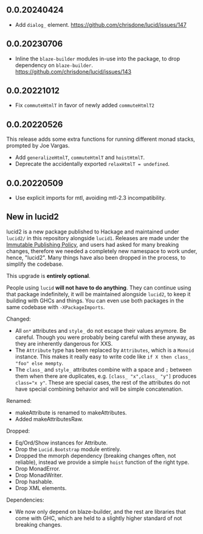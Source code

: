 ## 0.0.20240424

* Add `dialog_` element. <https://github.com/chrisdone/lucid/issues/147>

## 0.0.20230706

* Inline the `blaze-builder` modules in-use into the package, to drop
  dependency on
  `blaze-builder`. <https://github.com/chrisdone/lucid/issues/143>

## 0.0.20221012

* Fix `commuteHtmlT` in favor of newly added `commuteHtmlT2`

## 0.0.20220526

This release adds some extra functions for running different monad
stacks, prompted by Joe Vargas.

* Add `generalizeHtmlT`, `commuteHtmlT` and `hoistHtmlT`.
* Deprecate the accidentally exported `relaxHtmlT = undefined`.

## 0.0.20220509

* Use explicit imports for mtl, avoiding mtl-2.3 incompatibility.

## New in lucid2

lucid2 is a new package published to Hackage and maintained under `lucid2/` in this repository alongside `lucid1`. Releases are made under the [Immutable Publishing Policy](https://chrisdone.com/posts/ipp/), and users had asked for many breaking changes, therefore we needed a completely new namespace to work under, hence, "lucid2". Many things have also been dropped in the process, to simplify the codebase.

This upgrade is **entirely optional**.

People using `lucid` **will not have to do anything**. They can continue using that package indefinitely, it will be maintained alongside `lucid2`, to keep it building with GHCs and things. You can even use both packages in the same codebase with `-XPackageImports`.

Changed:

* All `on*` attributes and `style_` do not escape their values anymore. Be
  careful. Though you were probably being careful with these anyway,
  as they are inherently dangerous for XXS.
* The `Attribute` type has been replaced by `Attributes`, which is a `Monoid` instance. This makes it really easy to write code like `if X then class_ "foo" else mempty`.
* The `class_` and `style_` attributes combine with a space and `;` between them when there are duplicates, e.g. `[class_ "x",class_ "y"]` produces `class="x y"`. These are special cases, the rest of the attributes do not have special combining behavior and will be simple concatenation.

Renamed:

* makeAttribute is renamed to makeAttributes.
* Added makeAttributesRaw.

Dropped:

* Eq/Ord/Show instances for Attribute.
* Drop the `Lucid.Bootstrap` module entirely.
* Dropped the mmorph dependency (breaking changes often, not
  reliable), instead we provide a simple `hoist` function of the right
  type.
* Drop MonadError.
* Drop MonadWriter.
* Drop hashable.
* Drop XML elements.

Dependencies:

* We now only depend on blaze-builder, and the rest are libraries that
  come with GHC, which are held to a slightly higher standard of not
  breaking changes.
